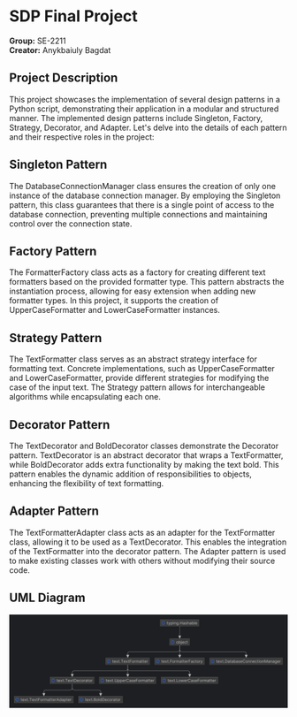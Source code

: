 # SDP Final Project
**Group:** SE-2211 <br/>
**Creator:** Anykbaiuly Bagdat

## Project Description
This project showcases the implementation of several design patterns in a Python script, demonstrating their application in a modular and structured manner. The implemented design patterns include Singleton, Factory, Strategy, Decorator, and Adapter. Let's delve into the details of each pattern and their respective roles in the project:

## Singleton Pattern
The DatabaseConnectionManager class ensures the creation of only one instance of the database connection manager. By employing the Singleton pattern, this class guarantees that there is a single point of access to the database connection, preventing multiple connections and maintaining control over the connection state.

## Factory Pattern
The FormatterFactory class acts as a factory for creating different text formatters based on the provided formatter type. This pattern abstracts the instantiation process, allowing for easy extension when adding new formatter types. In this project, it supports the creation of UpperCaseFormatter and LowerCaseFormatter instances.

## Strategy Pattern
The TextFormatter class serves as an abstract strategy interface for formatting text. Concrete implementations, such as UpperCaseFormatter and LowerCaseFormatter, provide different strategies for modifying the case of the input text. The Strategy pattern allows for interchangeable algorithms while encapsulating each one.

## Decorator Pattern
The TextDecorator and BoldDecorator classes demonstrate the Decorator pattern. TextDecorator is an abstract decorator that wraps a TextFormatter, while BoldDecorator adds extra functionality by making the text bold. This pattern enables the dynamic addition of responsibilities to objects, enhancing the flexibility of text formatting.

## Adapter Pattern
The TextFormatterAdapter class acts as an adapter for the TextFormatter class, allowing it to be used as a TextDecorator. This enables the integration of the TextFormatter into the decorator pattern. The Adapter pattern is used to make existing classes work with others without modifying their source code.

## UML Diagram
![uml.png](uml.png)
